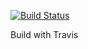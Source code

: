 [![Build Status](https://travis-ci.com/cvilleger/jenkins.svg?branch=master)](https://travis-ci.com/cvilleger/jenkins)

Build with Travis
